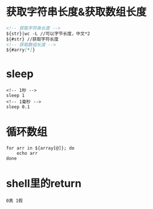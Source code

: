 # 获取字符串长度&获取数组长度
```markdown
<!-- 获取字符串长度 -->
${str}|wc -L //可以字节长度，中文*2
${#str} //获取字符长度
<!-- 获取数组长度 -->
${#arry[*]}
```

# sleep
```
<!-- 1秒 -->
sleep 1
<!-- 1毫秒 -->
sleep 0.1
```

# 循环数组
```
for arr in ${array[@]}; do
    echo arr
done
```

# shell里的return 
```
0真 1假
```